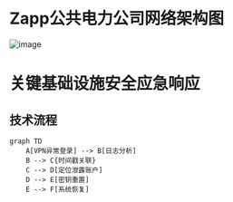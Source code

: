 # Zapp公共电力公司网络架构图

![image]()









# 关键基础设施安全应急响应

## 技术流程
```mermaid
graph TD
    A[VPN异常登录] --> B[日志分析]
    B --> C{时间戳关联}
    C --> D[定位泄露账户]
    D --> E[密钥重置]
    E --> F[系统恢复]

